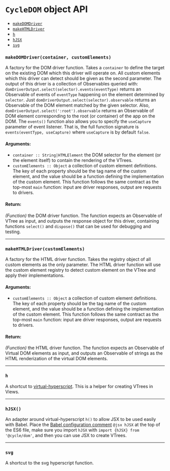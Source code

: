 
# `CycleDOM` object API

- [`makeDOMDriver`](#makeDOMDriver)
- [`makeHTMLDriver`](#makeHTMLDriver)
- [`h`](#h)
- [`hJSX`](#hJSX)
- [`svg`](#svg)

### <a id="makeDOMDriver"></a> `makeDOMDriver(container, customElements)`

A factory for the DOM driver function. Takes a `container` to define the
target on the existing DOM which this driver will operate on. All custom
elements which this driver can detect should be given as the second
parameter. The output of this driver is a collection of Observables queried
with: `domDriverOutput.select(selector).events(eventType)` returns an
Observable of events of `eventType` happening on the element determined by
`selector`. Just `domDriverOutput.select(selector).observable` returns
an Observable of the DOM element matched by the given selector. Also,
`domDriverOutput.select(':root').observable` returns an Observable of
DOM element corresponding to the root (or container) of the app on the DOM.
The `events()` function also allows you to specify the `useCapture`
parameter of event listener. That is, the full function signature is
`events(eventType, useCapture)` where `useCapture` is by default `false`.

#### Arguments:

- `container :: String|HTMLElement` the DOM selector for the element (or the element itself) to contain the rendering of the VTrees.
- `customElements :: Object` a collection of custom element definitions. The key of each property should be the tag name of the custom element, and
the value should be a function defining the implementation of the custom
element. This function follows the same contract as the top-most `main`
function: input are driver responses, output are requests to drivers.

#### Return:

*(Function)* the DOM driver function. The function expects an Observable of VTree as input, and outputs the response object for this
driver, containing functions `select()` and `dispose()` that can be used
for debugging and testing.

- - -

### <a id="makeHTMLDriver"></a> `makeHTMLDriver(customElements)`

A factory for the HTML driver function. Takes the registry object of all
custom elements as the only parameter. The HTML driver function will use
the custom element registry to detect custom element on the VTree and apply
their implementations.

#### Arguments:

- `customElements :: Object` a collection of custom element definitions. The key of each property should be the tag name of the custom element, and
the value should be a function defining the implementation of the custom
element. This function follows the same contract as the top-most `main`
function: input are driver responses, output are requests to drivers.

#### Return:

*(Function)* the HTML driver function. The function expects an Observable of Virtual DOM elements as input, and outputs an Observable of
strings as the HTML renderization of the virtual DOM elements.

- - -

### <a id="h"></a> `h`

A shortcut to [virtual-hyperscript](
https://github.com/Matt-Esch/virtual-dom/tree/master/virtual-hyperscript).
This is a helper for creating VTrees in Views.

- - -

### <a id="hJSX"></a> `hJSX()`

An adapter around virtual-hyperscript `h()` to allow JSX to be used easily
with Babel. Place the [Babel configuration comment](
http://babeljs.io/docs/advanced/transformers/other/react/) `@jsx hJSX` at
the top of the ES6 file, make sure you import `hJSX` with
`import {hJSX} from '@cycle/dom'`, and then you can use JSX to create
VTrees.

- - -

### <a id="svg"></a> `svg`

A shortcut to the svg hyperscript function.
